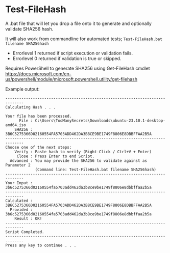 # Test-FileHash
A .bat file that will let you drop a file onto it to generate and optionally validate SHA256 hash.

It will also work from commandline for automated tests;
`Test-FileHash.bat filename SHA256hash`
- Errorlevel 1 returned if script execution or validation fails.
- Errorlevel 0 returned if validation is true or skipped.

Requires PowerShell to generate SHA256 using Get-FileHash cmdlet
https://docs.microsoft.com/en-us/powershell/module/microsoft.powershell.utility/get-filehash

Example output:
```
------------------------------------------------------------------------------
Calculating Hash . . .

Your file has been processed.
      File : C:\Users\TooManySecrets\Downloads\ubuntu-23.10.1-desktop-amd64.iso
    SHA256 : 3B6C5275366D02160554FA5703ADD462DA3B8CE9BE1749F8806E8DBBFFAA2B5A
------------------------------------------------------------------------------
Choose one of the next steps:
    Verify : Paste hash to verify (Right-Click / Ctrl+V + Enter)
     Close : Press Enter to end Script.
  Advanced : You may provide the SHA256 to validate against as Parameter 2
             (Command line: Test-FileHash.bat filename SHA256hash)
------------------------------------------------------------------------------
Your Input : 3b6c5275366d02160554fa5703add462da3b8ce9be1749f8806e8dbbffaa2b5a
------------------------------------------------------------------------------
Calculated : 3B6C5275366D02160554FA5703ADD462DA3B8CE9BE1749F8806E8DBBFFAA2B5A
  Provided : 3b6c5275366d02160554fa5703add462da3b8ce9be1749f8806e8dbbffaa2b5a
    Result : OK!
------------------------------------------------------------------------------
Script Completed.
------------------------------------------------------------------------------
Press any key to continue . . .
```
